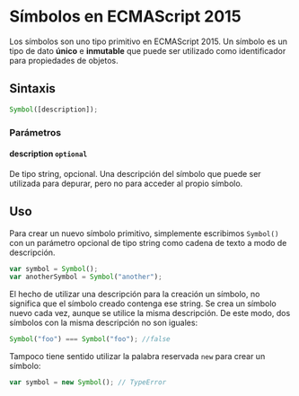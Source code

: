 # Símbolos en ECMAScript 2015

Los símbolos son uno tipo primitivo en ECMAScript 2015. Un símbolo es un tipo de dato **único** e **inmutable** que puede ser utilizado como identificador para propiedades de objetos. 

## Sintaxis

```javascript
Symbol([description]);
```
### Parámetros ###
#### description `optional` ####
De tipo string, opcional. Una descripción del símbolo que puede ser utilizada para depurar, pero no para acceder al propio símbolo.

## Uso
Para crear un nuevo símbolo primitivo, simplemente escribimos `Symbol()` con un parámetro opcional de tipo string como cadena de texto a modo de descripción.

```javascript
var symbol = Symbol();
var anotherSymbol = Symbol("another");
```

El hecho de utilizar una descripción para la creación un símbolo, no significa que el símbolo creado contenga ese string. Se crea un símbolo nuevo cada vez, aunque se utilice la misma descripción. De este modo, dos símbolos con la misma descripción no son iguales:

```javascript
Symbol("foo") === Symbol("foo"); //false
```

Tampoco tiene sentido utilizar la palabra reservada `new` para crear un símbolo:

```javascript
var symbol = new Symbol(); // TypeError
```


